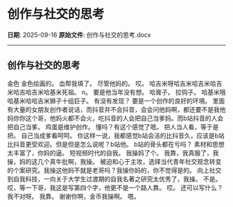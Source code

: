 # 创作与社交的思考

**日期**: 2025-09-16
**原始文件**: 创作与社交的思考.docx

---

## 创作与社交的思考

金色
金色绘画的。
血帮我填了。
尽管他妈的。
哎。
哈吉米呀哈吉米哈吉米哈吉米哈吉哈吉米哈基米死祖。
n。
要是他当年没有想。
哈膏子。
拉钩子。
哈基米哦哈基米哈哈吉米狮子十组巨子。
有没有发现？
要是一个创作的良好的环境。
里面有大量的女朋友创作者说话，而抖音并不会抖音，会会问他妈啊，都还要不是我他妈你你这个哥，他妈火都不会火，吃抖音的人会把自己当爹妈。而b站抖音的人会把自己当爹。
鸡蛋是维护创作。
懂吗？有这个感觉了嗯。
把人当人看，等于是把。
自己当成爹看呵呵。
你这样一说，我都感觉b站会活的比抖音久，应该是b站比抖音更受欢迎。但是但是怎么说呢？b站他。
b站的骨头都在亏吗？
素材和思想太丰富了，你妈的逼。
短视频时代的自我。
我操妈了个。
我靠，我真服了，我操，妈的这几个真牛批啊，我操。
被迫和心于主攻，选择当代青年社交观念转变的个案研究。我操这他妈不就是老哥吗？我操你妈的，你不觉得是的。
向上社交到自我科技，一向关于大学生过渡期的自我名著之研究太优秀了，我操。
不是。
哎，等一下哥，我这是写第四个字，他更不是一个路人靠。
哎。
还可以写什么？我不对呀。
我靠。
谢谢你啊，金币我操啊。
嗯。

